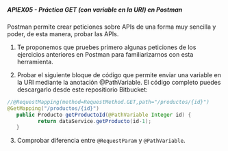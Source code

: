 ##### APIEX05 - Práctica GET (con variable en la URI) en Postman

Postman permite crear peticiones sobre APIs de una forma muy sencilla y poder, de esta manera, probar las APIs. 

1. Te proponemos que pruebes primero algunas peticiones de los ejercicios anteriores en Postman para familiarizarnos con esta herramienta.

2. Probar el siguiente bloque de código que permite enviar una variable en la URI mediante la anotación @PathVariable. El código completo puedes descargarlo desde este repositiorio Bitbucket:

   

```java
//@RequestMapping(method=RequestMethod.GET,path="/productos/{id}")
@GetMapping("/productos/{id}")
   public Producto getProductoId(@PathVariable Integer id) {
          return dataService.getProducto(id-1);
   }
```

3. Comprobar diferencia entre `@RequestParam` y `@PathVariable`. 
